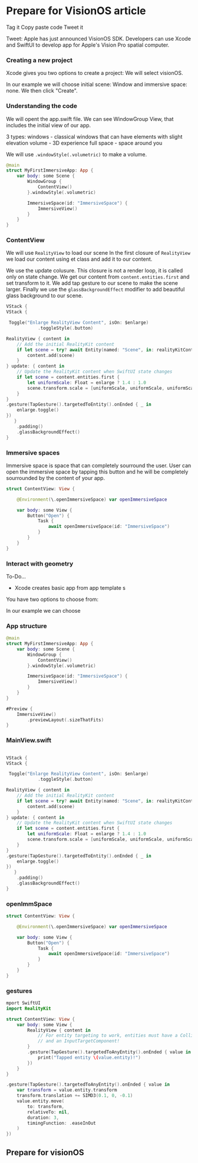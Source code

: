 # Prepare for VisionOS article


Tag it
Copy paste code
Tweet it

Tweet:
Apple has just announced VisionOS SDK. Developers can use Xcode and SwiftUI to develop app for Apple's Vision Pro spatial computer.

### Creating a new project
Xcode gives you two options to create a project:
We will select visionOS.

In our example we will choose initial scene: Window and immersive space: none.
We then click "Create".


### Understanding the code

We will opent the app.swift file.
We can see WindowGroup View, that includes the initial view of our app.


3 types:
windows - classical windows that can have elements with slight elevation
volume - 3D experience
full space - space around you

We will use ```.windowStyle(.volumetric)``` to make a volume.


```swift
@main
struct MyFirstImmersiveApp: App {
    var body: some Scene {
        WindowGroup {
            ContentView()
        }.windowStyle(.volumetric)

        ImmersiveSpace(id: "ImmersiveSpace") {
            ImmersiveView()
        }
    }
}
```



### ContentView

We will use  ```RealityView``` to load our scene
In the first closure of ```RealityView``` we load our content using et class and add it to our content. 

We use the update colusure.
This closure is not a render loop, it is called only on state change.
We get our content from ```content.entities.first``` and set transform to it.
We add tap gesture to our scene to make the scene larger.
Finally we use the ```glassBackgroundEffect``` modifier to add beautiful glass background to our scene.

```swift
VStack {
VStack {

 Toggle("Enlarge RealityView Content", isOn: $enlarge)
            .toggleStyle(.button)

RealityView { content in
    // Add the initial RealityKit content
    if let scene = try? await Entity(named: "Scene", in: realityKitContentBundle) {
        content.add(scene)
    }
} update: { content in
    // Update the RealityKit content when SwiftUI state changes
    if let scene = content.entities.first {
        let uniformScale: Float = enlarge ? 1.4 : 1.0
        scene.transform.scale = [uniformScale, uniformScale, uniformScale]
    }
}
.gesture(TapGesture().targetedToEntity().onEnded { _ in
    enlarge.toggle()
})
   }
    .padding()
    .glassBackgroundEffect()
}

```



### Immersive spaces

Immersive space is space that can completely sourround the user.
User can open the immersive space by tapping this button and he will be completely sourrounded by the content of your app.

```swift
struct ContentView: View {

    @Environment(\.openImmersiveSpace) var openImmersiveSpace

    var body: some View {
        Button("Open") {
            Task {
                await openImmersiveSpace(id: "ImmersiveSpace")
            }
        }
    }
}
```



### Interact with geometry

To-Do...



* Xcode creates basic app from app template s


You have two options to choose from:

In our example we can choose 


### App structure
```swift
@main
struct MyFirstImmersiveApp: App {
    var body: some Scene {
        WindowGroup {
            ContentView()
        }.windowStyle(.volumetric)

        ImmersiveSpace(id: "ImmersiveSpace") {
            ImmersiveView()
        }
    }
}
```


```swift
#Preview {
    ImmersiveView()
        .previewLayout(.sizeThatFits)
}
```


### MainView.swift
```swift

VStack {
VStack {

 Toggle("Enlarge RealityView Content", isOn: $enlarge)
            .toggleStyle(.button)

RealityView { content in
    // Add the initial RealityKit content
    if let scene = try? await Entity(named: "Scene", in: realityKitContentBundle) {
        content.add(scene)
    }
} update: { content in
    // Update the RealityKit content when SwiftUI state changes
    if let scene = content.entities.first {
        let uniformScale: Float = enlarge ? 1.4 : 1.0
        scene.transform.scale = [uniformScale, uniformScale, uniformScale]
    }
}
.gesture(TapGesture().targetedToEntity().onEnded { _ in
    enlarge.toggle()
})
   }
    .padding()
    .glassBackgroundEffect()
}

```



### openImmSpace
```swift
struct ContentView: View {

    @Environment(\.openImmersiveSpace) var openImmersiveSpace

    var body: some View {
        Button("Open") {
            Task {
                await openImmersiveSpace(id: "ImmersiveSpace")
            }
        }
    }
}
```







### gestures


```swift
mport SwiftUI
import RealityKit

struct ContentView: View {
    var body: some View {
        RealityView { content in
            // For entity targeting to work, entities must have a CollisionComponent
            // and an InputTargetComponent!
        }
        .gesture(TapGesture().targetedToAnyEntity().onEnded { value in
            print("Tapped entity \(value.entity)!")
        })
    }
}
```





```swift
.gesture(TapGesture().targetedToAnyEntity().onEnded { value in
    var transform = value.entity.transform
    transform.translation += SIMD3(0.1, 0, -0.1)
    value.entity.move(
        to: transform,
        relativeTo: nil,
        duration: 3,
        timingFunction: .easeInOut
    )
})
```


## Prepare for visionOS
